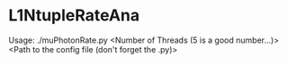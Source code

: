# L1NtupleRateAna

Usage: ./muPhotonRate.py <Number of Threads (5 is a good number...)> <Path to the config file (don't forget the .py)>

